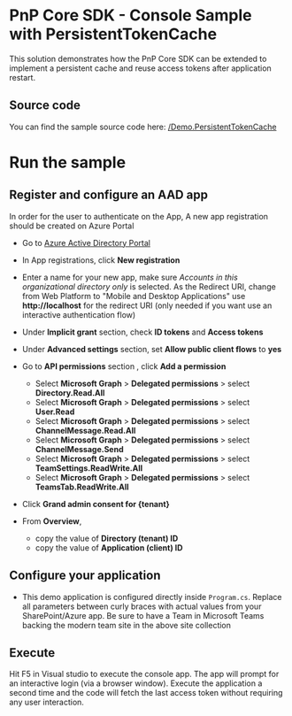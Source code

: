 # PnP Core SDK - Console Sample with PersistentTokenCache

This solution demonstrates how the PnP Core SDK can be extended to implement a persistent cache and reuse access tokens after application restart.

## Source code

You can find the sample source code here: [/Demo.PersistentTokenCache](https://github.com/stefanodriussi/Demo.PersistentTokenCache/tree/main/Demo.PersistentTokenCache)

# Run the sample

## Register and configure an AAD app

In order for the user to authenticate on the App, A new app registration should be created on Azure Portal

- Go to [Azure Active Directory Portal](https://aad.portal.azure.com)

- In App registrations, click __New registration__

- Enter a name for your new app, make sure *Accounts in this organizational directory only* is selected. As the Redirect URI, change from Web Platform to "Mobile and Desktop Applications" use __http://localhost__ for the redirect URI (only needed if you want use an interactive authentication flow)

- Under __Implicit grant__ section, check __ID tokens__ and __Access tokens__

- Under __Advanced settings__ section, set __Allow public client flows__ to __yes__

- Go to __API permissions__ section , click __Add a permission__
  - Select __Microsoft Graph__ > __Delegated permissions__ > select __Directory.Read.All__
  - Select __Microsoft Graph__ > __Delegated permissions__ > select __User.Read__
  - Select __Microsoft Graph__ > __Delegated permissions__ > select __ChannelMessage.Read.All__
  - Select __Microsoft Graph__ > __Delegated permissions__ > select __ChannelMessage.Send__
  - Select __Microsoft Graph__ > __Delegated permissions__ > select __TeamSettings.ReadWrite.All__
  - Select __Microsoft Graph__ > __Delegated permissions__ > select __TeamsTab.ReadWrite.All__

- Click __Grand admin consent for {tenant}__

- From __Overview__,
  - copy the value of __Directory (tenant) ID__
  - copy the value of __Application (client) ID__

## Configure your application

- This demo application is configured directly inside `Program.cs`. Replace all parameters between curly braces with actual values from your SharePoint/Azure app.
Be sure to have a Team in Microsoft Teams backing the modern team site in the above site collection

## Execute

Hit F5 in Visual studio to execute the console app. The app will prompt for an interactive login (via a browser window).
Execute the application a second time and the code will fetch the last access token without requiring any user interaction.
